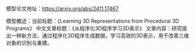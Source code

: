 模型论文地址：https://arxiv.org/abs/2411.17467

模型概述：当前标题：《Learning 3D Representations from Procedural 3D Programs》
中文文章标题：《从程序化3D程序学习3D表示》
文章内容：研究提出一种新方法，通过程序化3D程序生成数据，学习高效的3D表示，用于改善三维对象的识别与重建。
